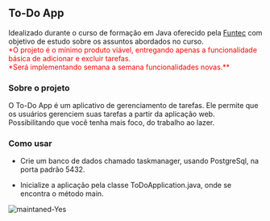 ## To-Do App

Idealizado durante o curso de formação em Java oferecido pela [Funtec](https://www.ribeiraopreto.sp.gov.br/portal/funtec) com objetivo de estudo sobre os assuntos abordados no curso.
</br>
<span style="color:red">*O projeto é o mínimo produto viável, entregando apenas a funcionalidade básica de adicionar e excluir tarefas.
<br/>
*Será implementando semana a semana funcionalidades novas.**</span>

### Sobre o projeto

O To-Do App é um aplicativo de gerenciamento de tarefas. Ele permite que os usuários gerenciem suas tarefas a partir da aplicação web. Possibilitando que você tenha mais foco, do trabalho ao lazer.

### Como usar

- Crie um banco de dados chamado taskmanager, usando PostgreSql, na porta padrão 5432.

- Inicialize a aplicação pela classe ToDoApplication.java, onde se encontra o método main.

<div style="display: inline_block">
    <img align="center" src="https://img.shields.io/badge/Maintained%3F-yes-green.svg" alt="maintaned-Yes">
</div>

